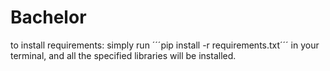 # Bachelor

to install requirements: 
simply run ´´´pip install -r requirements.txt´´´ in your terminal, and all the specified libraries will be installed.
